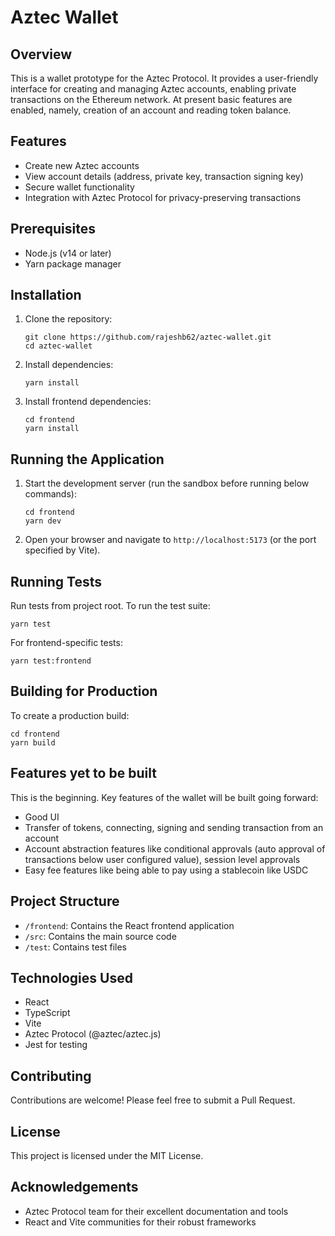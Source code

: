 # Aztec Wallet

## Overview
This is a wallet prototype for the Aztec Protocol. It provides a user-friendly interface for creating and managing Aztec accounts, enabling private transactions on the Ethereum network. At present basic features are enabled, namely, creation of an account and reading token balance.

## Features
- Create new Aztec accounts
- View account details (address, private key, transaction signing key)
- Secure wallet functionality
- Integration with Aztec Protocol for privacy-preserving transactions

## Prerequisites
- Node.js (v14 or later)
- Yarn package manager

## Installation
1. Clone the repository:
   ```
   git clone https://github.com/rajeshb62/aztec-wallet.git
   cd aztec-wallet
   ```

2. Install dependencies:
   ```
   yarn install
   ```

3. Install frontend dependencies:
   ```
   cd frontend
   yarn install
   ```

## Running the Application
1. Start the development server (run the sandbox before running below commands):
   ```
   cd frontend
   yarn dev
   ```

2. Open your browser and navigate to `http://localhost:5173` (or the port specified by Vite).

## Running Tests
Run tests from project root. To run the test suite:
```
yarn test
```
For frontend-specific tests:
```
yarn test:frontend
```
## Building for Production
To create a production build:
```
cd frontend
yarn build
```
## Features yet to be built
This is the beginning. Key features of the wallet will be built going forward:
- Good UI
- Transfer of tokens, connecting, signing and sending transaction from an account
- Account abstraction features like conditional approvals (auto approval of transactions below user configured value), session level approvals
- Easy fee features like being able to pay using a stablecoin like USDC

## Project Structure
- `/frontend`: Contains the React frontend application
- `/src`: Contains the main source code
- `/test`: Contains test files

## Technologies Used
- React
- TypeScript
- Vite
- Aztec Protocol (@aztec/aztec.js)
- Jest for testing

## Contributing
Contributions are welcome! Please feel free to submit a Pull Request.

## License
This project is licensed under the MIT License.

## Acknowledgements
- Aztec Protocol team for their excellent documentation and tools
- React and Vite communities for their robust frameworks
